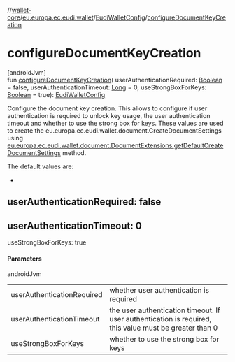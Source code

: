 //[wallet-core](../../../index.md)/[eu.europa.ec.eudi.wallet](../index.md)/[EudiWalletConfig](index.md)/[configureDocumentKeyCreation](configure-document-key-creation.md)

# configureDocumentKeyCreation

[androidJvm]\
fun [configureDocumentKeyCreation](configure-document-key-creation.md)(
userAuthenticationRequired: [Boolean](https://kotlinlang.org/api/latest/jvm/stdlib/kotlin/-boolean/index.html) =
false,
userAuthenticationTimeout: [Long](https://kotlinlang.org/api/latest/jvm/stdlib/kotlin/-long/index.html) =
0,
useStrongBoxForKeys: [Boolean](https://kotlinlang.org/api/latest/jvm/stdlib/kotlin/-boolean/index.html) =
true): [EudiWalletConfig](index.md)

Configure the document key creation. This allows to configure if user authentication is required to
unlock key usage, the user authentication timeout and whether to use the strong box for keys. These
values are used to create the eu.europa.ec.eudi.wallet.document.CreateDocumentSettings
using [eu.europa.ec.eudi.wallet.document.DocumentExtensions.getDefaultCreateDocumentSettings](../../eu.europa.ec.eudi.wallet.document/-document-extensions/get-default-create-document-settings.md)
method.

The default values are:

-
userAuthenticationRequired: false
-
userAuthenticationTimeout: 0
-
useStrongBoxForKeys: true

#### Parameters

androidJvm

|                            |                                                                                                        |
|----------------------------|--------------------------------------------------------------------------------------------------------|
| userAuthenticationRequired | whether user authentication is required                                                                |
| userAuthenticationTimeout  | the user authentication timeout. If user authentication is required, this value must be greater than 0 |
| useStrongBoxForKeys        | whether to use the strong box for keys                                                                 |
